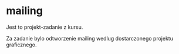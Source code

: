 # mailing
Jest to projekt-zadanie z kursu. 

Za zadanie bylo odtworzenie mailing wedlug dostarczonego projektu graficznego.

